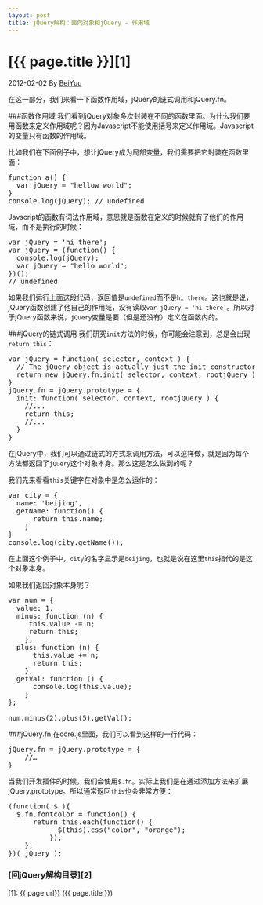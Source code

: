 ```yaml
---
layout: post
title: jQuery解构：面向对象和jQuery - 作用域
---
```

# [{{ page.title }}][1]
2012-02-02 By [BeiYuu][]

在这一部分，我们来看一下函数作用域，jQuery的链式调用和jQuery.fn。

###函数作用域
我们看到jQuery对象多次封装在不同的函数里面。为什么我们要用函数来定义作用域呢？因为Javascript不能使用括号来定义作用域。Javascript的变量只有函数的作用域。

比如我们在下面例子中，想让jQuery成为局部变量，我们需要把它封装在函数里面：

<pre class="prettyprint">
function a() {
  var jQuery = "hellow world";
}
console.log(jQuery); // undefined
</pre>

Javscript的函数有词法作用域，意思就是函数在定义的时候就有了他们的作用域，而不是执行的时候：

<pre class="prettyprint">
var jQuery = 'hi there';
var jQuery = (function() {
  console.log(jQuery);
  var jQuery = "hello world";
})();
// undefined
</pre>

如果我们运行上面这段代码，返回值是`undefined`而不是`hi there`。这也就是说，jQuery函数创建了他自己的作用域，没有读取`var jQuery = 'hi there'`。所以对于jQuery函数来说，`jQuery`变量是要（但是还没有）定义在函数内的。

###jQuery的链式调用
我们研究`init`方法的时候，你可能会注意到，总是会出现`return this`：

<pre class="prettyprint">
var jQuery = function( selector, context ) {
  // The jQuery object is actually just the init constructor 'enhanced'
  return new jQuery.fn.init( selector, context, rootjQuery );
}
jQuery.fn = jQuery.prototype = {
  init: function( selector, context, rootjQuery ) {
    //...
    return this;
    //...
  }
}
</pre>

在jQuery中，我们可以通过链式的方式来调用方法，可以这样做，就是因为每个方法都返回了`jQuery`这个对象本身。那么这是怎么做到的呢？

我们先来看看`this`关键字在对象中是怎么运作的：

<pre class="prettyprint">
var city = {
  name: 'beijing',
  getName: function() {
      return this.name;
    }
}
console.log(city.getName());
</pre>

在上面这个例子中，`city`的名字显示是`beijing`，也就是说在这里`this`指代的是这个对象本身。

如果我们返回对象本身呢？

<pre class="prettyprint">
var num = {
  value: 1,
  minus: function (n) {
     this.value -= n;
     return this;
    },
  plus: function (n) {
      this.value += n;
      return this;
    },
  getVal: function () {
      console.log(this.value);
    }
};
 
num.minus(2).plus(5).getVal();
</pre>

###jQuery.fn
在core.js里面，我们可以看到这样的一行代码：

<pre class="prettyprint">
jQuery.fn = jQuery.prototype = {
    //…
}
</pre>

当我们开发插件的时候，我们会使用`$.fn`。实际上我们是在通过添加方法来扩展jQuery.prototype。所以通常返回`this`也会非常方便：

<pre class="prettyprint">
(function( $ ){
  $.fn.fontcolor = function() {
      return this.each(function() {
            $(this).css("color", "orange"); 
          });
    };
})( jQuery );
</pre>

### [回jQuery解构目录][2]
[BeiYuu]:    http://beiyuu.com  "BeiYuu"
[jQuery]:   http://jquery.com/ "jQuery"
[1]:    {{ page.url}}  ({{ page.title }})

